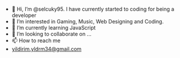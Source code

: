 - 👋 Hi, I’m @selcuky95. I have currently started to coding for being a developer 
- 👀 I’m interested in Gaming, Music, Web Designing and Coding. 
- 🌱 I’m currently learning JavaScript 
- 💞️ I’m looking to collaborate on ...
- 📫 How to reach me
-  yildirim.yldrm34@gmail.com


